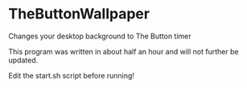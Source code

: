 # TheButtonWallpaper
Changes your desktop background to The Button timer

This program was written in about half an hour and will not further be updated.

Edit the start.sh script before running!
